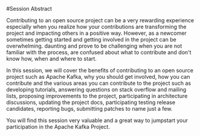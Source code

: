#Session Abstract

Contributing to an open source project can be a very rewarding experience especially when you realize how your contributions are transforming the project and impacting others in a positive way. However, as a newcomer sometimes getting started and getting involved in the project can be overwhelming. daunting and prove to be challenging when you are not familiar with the process, are confused about what to contribute and don't know how, when and where to start.

In this session, we will cover the benefits of contributing to an open source project such as Apache Kafka, why you should get involved, how you can contribute and the various areas you can contribute to the project such as developing tutorials, answering questions on stack overflow and mailing lists, proposing improvements to the project, participating in architecture discussions, updating the project docs, participating testing release candidates, reporting bugs, submitting patches to name just a few.

You will find this session very valuable and a great way to jumpstart your participation in the Apache Kafka Project.
